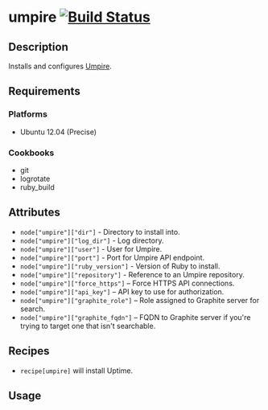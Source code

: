 # umpire [![Build Status](https://secure.travis-ci.org/hectcastro/chef-umpire.png?branch=master)](http://travis-ci.org/hectcastro/chef-umpire)

## Description

Installs and configures [Umpire](https://github.com/heroku/umpire).

## Requirements

### Platforms

* Ubuntu 12.04 (Precise)

### Cookbooks

* git
* logrotate
* ruby_build

## Attributes

* `node["umpire"]["dir"]` - Directory to install into.
* `node["umpire"]["log_dir"]` - Log directory.
* `node["umpire"]["user"]` -  User for Umpire.
* `node["umpire"]["port"]` - Port for Umpire API endpoint.
* `node["umpire"]["ruby_version"]` - Version of Ruby to install.
* `node["umpire"]["repository"]` - Reference to an Umpire repository.
* `node["umpire"]["force_https"]` – Force HTTPS API connections.
* `node["umpire"]["api_key"]` – API key to use for authorization.
* `node["umpire"]["graphite_role"]` – Role assigned to Graphite server for
  search.
* `node["umpire"]["graphite_fqdn"]` – FQDN to Graphite server if you're trying
  to target one that isn't searchable.

## Recipes

* `recipe[umpire]` will install Uptime.

## Usage
